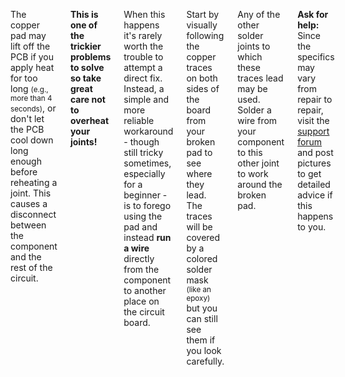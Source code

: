 <div class="columns" markdown="1">

The copper pad may lift off the PCB if you apply heat for too long <small>(e.g., more than 4 seconds)</small>, or don't let the PCB cool down long enough before reheating a joint. This causes a disconnect between the component and the rest of the circuit.

**This is one of the trickier problems to solve so take great care not to overheat your joints!**

When this happens it's rarely worth the trouble to attempt a direct fix. Instead, a simple and more reliable workaround - though still tricky sometimes, especially for a beginner - is to forego using the pad and instead **run a wire** directly from the component to another place on the circuit board.

Start by visually following the copper traces on both sides of the board from your broken pad to see where they lead. The traces will be covered by a colored solder mask <small>(like an epoxy)</small> but you can still see them if you look carefully.

Any of the other solder joints to which these traces lead may be used. Solder a wire from your component to this other joint to work around the broken pad.

**Ask for help:** Since the specifics may vary from repair to repair, visit the [support forum](https://www.reddit.com/r/maseffects) and post pictures to get detailed advice if this happens to you.

</div>
